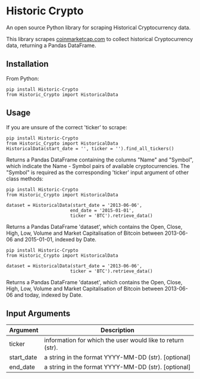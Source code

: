 # Historic Crypto

An open source Python library for scraping Historical Cryptocurrency data.

This library scrapes [coinmarketcap.com][website] to collect historical Cryptocurrency data, returning a Pandas DataFrame. 

## Installation

From Python:
```
pip install Historic-Crypto
from Historic_Crypto import HistoricalData
```

## Usage

If you are unsure of the correct 'ticker' to scrape:
```
pip install Historic-Crypto
from Historic_Crypto import HistoricalData
HistoricalData(start_date = '', ticker = '').find_all_tickers()
```
Returns a Pandas DataFrame containing the columns "Name" and "Symbol", which indicate the Name - Symbol pairs of available cryptocurrencies. The "Symbol" is required as the corresponding 'ticker' input argument of other class methods:

```
pip install Historic-Crypto
from Historic_Crypto import HistoricalData

dataset = HistoricalData(start_date = '2013-06-06',
                        end_date = '2015-01-01',
                        ticker = 'BTC').retrieve_data()
```

Returns a Pandas DataFrame 'dataset', which contains the Open, Close, High, Low, Volume and Market Capitalisation of Bitcoin between 2013-06-06 and 2015-01-01, indexed by Date.

```
pip install Historic-Crypto
from Historic_Crypto import HistoricalData

dataset = HistoricalData(start_date = '2013-06-06',
                        ticker = 'BTC').retrieve_data()
```
Returns a Pandas DataFrame 'dataset', which contains the Open, Close, High, Low, Volume and Market Capitalisation of Bitcoin between 2013-06-06 and today, indexed by Date.

## Input Arguments

| Argument | Description |
| ------ | --------- |
| ticker | information for which the user would like to return (str). |
| start_date | a string in the format YYYY-MM-DD (str). [optional] |
| end_date | a string in the format YYYY-MM-DD (str). [optional] |


 [website]: <https://coinmarketcap.com/>
